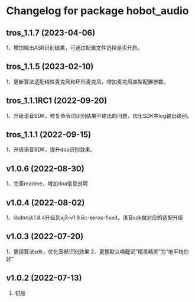 # Changelog for package hobot_audio

tros_1.1.7 (2023-04-06)
------------------

1、增加输出ASR识别结果，可通过配置文件选择是否开启。

tros_1.1.5 (2023-02-10)
------------------

1、更新算法适配线性麦克风和环形麦克风，增加麦克风类型配置参数。


tros_1.1.1RC1 (2022-09-20)
------------------

1、升级语音SDK，修复命令词识别结果不输出的问题，优化SDK中log输出级别。


tros_1.1.1 (2022-09-15)
------------------

1、升级语音SDK，提升doa识别效果。


v1.0.6 (2022-08-30)
------------------

1、完善readme，增加doa信息说明



v1.0.4 (2022-08-02)
------------------

1、libdnn从1.8.4升级到xj3-v1.9.6c-keros-fixed，语音sdk做对应的适配升级



v1.0.3 (2022-07-20)
------------------

1、更换算法sdk，优化音频识别效果
2、更换默认唤醒词“精灵精灵”为“地平线你好”



v1.0.2 (2022-07-13)
------------------

1. 初版

